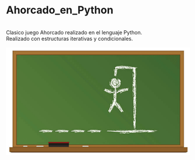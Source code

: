 # Ahorcado_en_Python <br/>
<br/>
Clasico juego Ahorcado realizado en el lenguaje Python. <br/>
Realizado con estructuras iterativas y condicionales. <br/>
<br/>
<img src="juego ahorcado.png">

